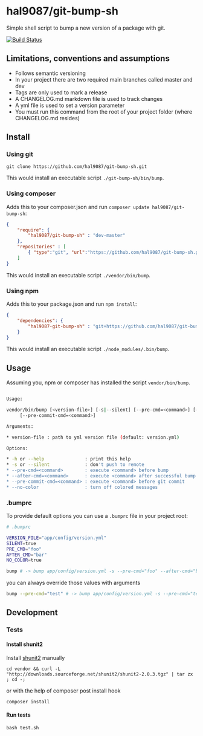 hal9087/git-bump-sh
==============================

Simple shell script to bump a new version of a package with git.

[![Build Status](https://travis-ci.org/hal9087/git-bump-sh.svg)](https://travis-ci.org/hal9087/git-bump-sh)

## Limitations, conventions and assumptions 

* Follows semantic versioning
* In your project there are two required main branches called master and dev
* Tags are only used to mark a release
* A CHANGELOG.md markdown file is used to track changes
* A yml file is used to set a version parameter
* You must run this command from the root of your project folder (where CHANGELOG.md resides)

## Install

### Using git

```
git clone https://github.com/hal9087/git-bump-sh.git 
```

This would install an executable script ```./git-bump-sh/bin/bump```.


### Using composer

Adds this to your composer.json and run ```composer update hal9087/git-bump-sh```:

```json
{
    "require": {
        "hal9087/git-bump-sh" : "dev-master"
    },
    "repositories" : [
        { "type":"git", "url":"https://github.com/hal9087/git-bump-sh.git" }
    ]
}
```

This would install an executable script ```./vendor/bin/bump```.

### Using npm

Adds this to your package.json and run ```npm install```:

```json
{
    "dependencies": {
        "hal9087-git-bump-sh" : "git+https://github.com/hal9087/git-bump-sh.git"
    }
}
```

This would install an executable script ```./node_modules/.bin/bump```.

## Usage

Assuming you, npm or composer has installed the script ```vendor/bin/bump```.

```bash

Usage:

vendor/bin/bump [<version-file>] [-s|--silent] [--pre-cmd=<command>] [--after-cmd=<command>]
     [--pre-commit-cmd=<command>]

Arguments:

* version-file : path to yml version file (default: version.yml)

Options:

* -h or --help               : print this help
* -s or --silent             : don't push to remote
* --pre-cmd=<command>        : execute <command> before bump
* --after-cmd=<command>      : execute <command> after successful bump
* --pre-commit-cmd=<command> : execute <command> before git commit
* --no-color                 : turn off colored messages

```

### .bumprc

To provide default options you can use a ```.bumprc``` file in your project root:

```bash
# .bumprc

VERSION_FILE="app/config/version.yml"
SILENT=true
PRE_CMD="foo"
AFTER_CMD="bar"
NO_COLOR=true
```

```bash
bump # -> bump app/config/version.yml -s --pre-cmd="foo" --after-cmd="bar" --no-color
```

you can always override those values with arguments

```bash
bump --pre-cmd="test" # -> bump app/config/version.yml -s --pre-cmd="test" --after-cmd="bar" --no-color
```


## Development

### Tests

#### Install shunit2

Install [shunit2] manually 

```
cd vendor && curl -L "http://downloads.sourceforge.net/shunit2/shunit2-2.0.3.tgz" | tar zx ; cd -;
```

or with the help of composer post install hook

```
composer install
```

#### Run tests

```
bash test.sh
```

[shunit2]: https://code.google.com/p/shunit2/


